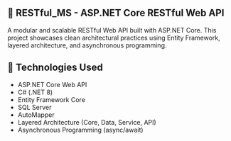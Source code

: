 ## 📁 RESTful_MS - ASP.NET Core RESTful Web API

A modular and scalable RESTful Web API built with ASP.NET Core. 
This project showcases clean architectural practices using Entity Framework, layered architecture, and asynchronous programming.

## 🔧 Technologies Used
- ASP.NET Core Web API
- C# (.NET 8)
- Entity Framework Core
- SQL Server
- AutoMapper
- Layered Architecture (Core, Data, Service, API)
- Asynchronous Programming (async/await)


